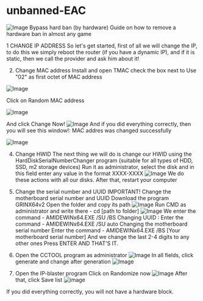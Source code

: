 # unbanned-EAC
![Image](https://github.com/user-attachments/assets/906307e0-dd8a-4ca4-bcb0-881a15431b8f)
Bypass hard ban (by hardware)
Guide on how to remove a hardware ban in almost any game

1 CHANGE IP ADDRESS
So let's get started, first of all we will change the IP, to do this we simply reboot the router (if you have a dynamic IP), and if it is static, then we call the provider and ask him about it!

2. Change MAC address
Install and open TMAC
check the box next to Use "02" as first octet of MAC address

![Image](https://github.com/user-attachments/assets/fc66c9c8-39e9-4052-b5d7-00ddae5b4b56)


Click on Random MAC address

![Image](https://github.com/user-attachments/assets/0a8dda6e-b4f1-402d-a066-5c593275f096)


And click Change Now!
![Image](https://github.com/user-attachments/assets/36a4aa1a-af47-4960-b719-aa101b937abe)
And if you did everything correctly, then you will see this window!: MAC addres was changed successfully


![Image](https://github.com/user-attachments/assets/a25e18bb-ecb8-463a-8805-c6650ab27254)

4. Change HWID
The next thing we will do is change our HWID using the HardDiskSerialNumberChanger program
(suitable for all types of HDD, SSD, m2 storage devices)
Run it as administrator, select the disk and in this field enter any value in the format XXXX-XXXX
![Image](https://github.com/user-attachments/assets/f760b913-0d30-4d26-8b21-f3964447d580)
We do these actions with all our disks.
After that, restart your computer

5. Change the serial number and UUID
IMPORTANT! Change the motherboard serial number and UUID
Download the program GRINX64v2
Open the folder and copy its path
![Image](https://github.com/user-attachments/assets/046e6bd9-2306-457d-81de-5b9a45cd82ca)
Run CMD as administrator and write there - cd [path to folder]
![Image](https://github.com/user-attachments/assets/d9074626-95e2-470a-a2af-7fba2579ab48)
We enter the command - AMIDEWINx64.EXE /SU /BS
Changing UUID :
Enter the command - AMIDEWINx64.EXE /SU auto
Changing the motherboard serial number
Enter the command - AMIDEWINx64.EXE /BS [Your motherboard serial number]
And we change the last 2-4 digits to any other ones
Press ENTER AND THAT'S IT.

7. Open the CCTOOL program as administrator
![Image](https://github.com/user-attachments/assets/44d96c8a-8bee-4d4a-a70f-5fffca98e0c1)
In all fields, click generate and change after generation
![Image](https://github.com/user-attachments/assets/68cb07ae-7434-452b-829f-f5dd8f8f2f76)

9. Open the IP-blaster program
Click on Randomize now
![Image](https://github.com/user-attachments/assets/ede53371-5c00-4c43-aa90-4057ad0fa05b)
After that, click Save list
![image](https://github.com/user-attachments/assets/f9151762-b362-4d7b-b303-a3866f89b1e2)

If you did everything correctly, you will not have a hardware block.

